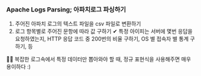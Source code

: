 ### Apache Logs Parsing; 아파치로그 파싱하기

1. 주어진 아파치 로그의 텍스트 파일을 csv 파일로 변환하기
2. 로그 항목별로 주어진 문항에 따라 값 구하기
  ✔ 특정 아이피는 서버에 몇번 응답을 요청하였는지, HTTP 응답 코드 중 200번의 비율 구하기, OS 별 접속자 별 통계 구하기, 등
  
👀👀 복잡한 로그속에서 특정 데이터만 뽑아와야 할 때, 정규 표현식을 사용해주면 매우 용이하다 :) 
